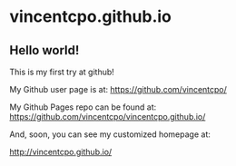 vincentcpo.github.io
====================

## Hello world!

This is my first try at github!

My Github user page is at: 
https://github.com/vincentcpo/

My Github Pages repo can be found at:  
https://github.com/vincentcpo/vincentcpo.github.io/

And, soon, you can see my customized homepage at:

http://vincentcpo.github.io/
